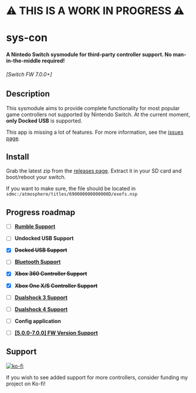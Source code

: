 # ⚠ THIS IS A WORK IN PROGRESS ⚠

# sys-con

#### A Nintedo Switch sysmodule for third-party controller support. No man-in-the-middle required! 
###### \[Switch FW 7.0.0+\]


## Description
This sysmodule aims to provide complete functionality for most popular game controllers not supported by Nintendo Switch.
At the current moment, **only Docked USB** is supported. 

This app is missing a lot of features. For more information, see the [issues page](https://github.com/cathery/sys-con/issues).

## Install

Grab the latest zip from the [releases page](https://github.com/cathery/sys-con/releases). Extract it in your SD card and boot/reboot your switch.

If you want to make sure, the file should be located in `sdmc:/atmosphere/titles/690000000000000D/exefs.nsp`

## Progress roadmap
- [ ] **[Rumble Support](https://github.com/cathery/sys-con/issues/1)**
- [ ] **Undocked USB Support**
- [x] **~~Docked USB Support~~**
- [ ] **[Bluetooth Support](https://github.com/cathery/sys-con/issues/5)**

- [x] **~~Xbox 360 Controller Support~~**
- [x] **~~Xbox One X/S Controller Support~~**
- [ ] **[Dualshock 3 Support](https://github.com/cathery/sys-con/issues/3)**
- [ ] **[Dualshock 4 Support](https://github.com/cathery/sys-con/issues/4)**
- [ ] **Config application**
- [ ] **[\[5.0.0-7.0.0\] FW Version Support](https://github.com/cathery/sys-con/issues/2)**

## Support
[![ko-fi](https://www.ko-fi.com/img/githubbutton_sm.svg)](ko-fi.com/cathery)

If you wish to see added support for more controllers, consider funding my project on Ko-fi!
